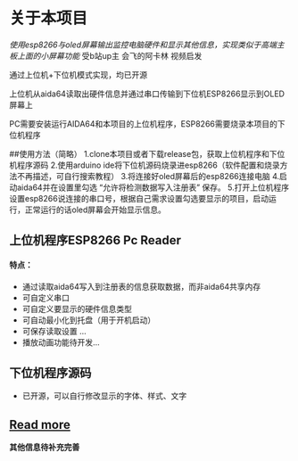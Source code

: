 # 关于本项目
*使用esp8266与oled屏幕输出监控电脑硬件和显示其他信息，实现类似于高端主板上面的小屏幕功能*
受b站up主 会飞的阿卡林 视频启发

通过上位机+下位机模式实现，均已开源

上位机从aida64读取出硬件信息并通过串口传输到下位机ESP8266显示到OLED屏幕上

PC需要安装运行AIDA64和本项目的上位机程序，ESP8266需要烧录本项目的下位机程序

##使用方法（简略）
1.clone本项目或者下载release包，获取上位机程序和下位机程序源码
2.使用arduino ide将下位机源码烧录进esp8266（软件配置和烧录方法不再描述，可自行搜索教程）
3.将连接好oled屏幕后的esp8266连接电脑
4.启动aida64并在设置里勾选 “允许将检测数据写入注册表” 保存。
5.打开上位机程序设置esp8266说连接的串口号，根据自己需求设置勾选要显示的项目，启动运行，正常运行的话oled屏幕会开始显示信息。

## 上位机程序ESP8266 Pc Reader
#### 特点：
- 通过读取aida64写入到注册表的信息获取数据，而非aida64共享内存
- 可自定义串口
- 可自定义要显示的硬件信息类型
- 可自动最小化到托盘（用于开机启动）
- 可保存读取设置
...
- 播放动画功能待开发...

## 下位机程序源码
- 已开源，可以自行修改显示的字体、样式、文字

[Read more](https://blog.hk560.top/Aida64ForEsp8266/ "Read more")
------------

**其他信息待补充完善**
